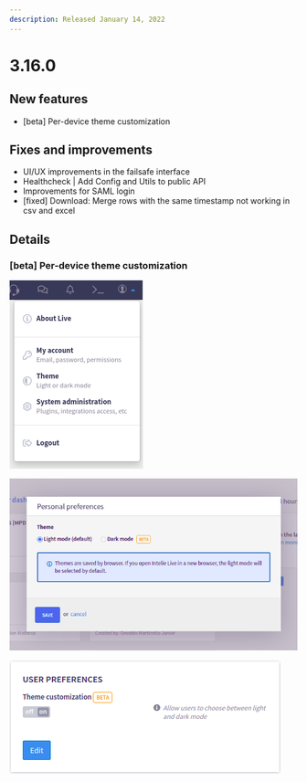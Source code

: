 ```yaml
---
description: Released January 14, 2022
---
```


# 3.16.0

## New features

* \[beta] Per-device theme customization

## Fixes and improvements&#x20;

* UI/UX improvements in the failsafe interface
* Healthcheck | Add Config and Utils to public API
* Improvements for SAML login
* \[fixed] Download: Merge rows with the same timestamp not working in csv and excel

## Details

### \[beta] Per-device theme customization

![Theme available at the user/admin menu](<../../.gitbook/assets/image (51).png>)

![Theme selection](<../../.gitbook/assets/image (24).png>)

![Global feature flag available at the admin interface](<../../.gitbook/assets/image (89).png>)
